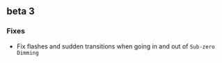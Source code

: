 ## beta 3

### Fixes

* Fix flashes and sudden transitions when going in and out of `Sub-zero Dimming`
